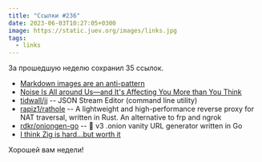 ```yaml
---
title: "Ссылки #236"
date: 2023-06-03T10:27:05+0300
image: https://static.juev.org/images/links.jpg
tags: 
  - links
---
```


За прошедшую неделю сохранил 35 ссылок.

- [Markdown images are an anti-pattern](https://daverupert.com/2023/05/markdown-images-anti-pattern)
- [Noise Is All around Us—and It's Affecting You More than You Think](https://thewalrus.ca/noise-ethics)
- [tidwall/jj](https://github.com/tidwall/jj) -- JSON Stream Editor (command line utility)
- [rapiz1/rathole](https://github.com/rapiz1/rathole) -- A lightweight and high-performance reverse proxy for NAT traversal, written in Rust. An alternative to frp and ngrok
- [rdkr/oniongen-go](https://github.com/rdkr/oniongen-go) -- 🔑 v3 .onion vanity URL generator written in Go
- [I think Zig is hard...but worth it](http://ratfactor.com/zig/hard)

Хорошей вам недели!

